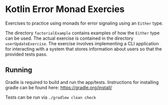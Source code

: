 # Kotlin Error Monad Exercies

Exercises to practice using monads for error signaling using an `Either` type.

The directory `factorialExample` contains examples of how the `Either` type can be used.
The actual exercise is contained in the directory `userUpdateExercise`.
The exercise involves implementing a CLI application for interacting with a system that stores information about users so that the provided tests pass.


## Running
Gradle is required to build and run the app/tests.
Instructions for installing gradle can be found here: https://gradle.org/install/

Tests can be run via `./gradlew clean check`
